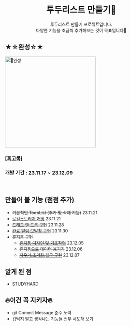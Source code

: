 <div align="center">
<h1>투두리스트 만들기📖</h1>
투두리스트 만들기 프로젝트입니다.<br> 다양한 기능을 조금씩 추가해보는 것이 목표입니다🫡 
</div>

## ★☆완성☆★

<img width="300" alt="완성" src="https://github.com/tteokbokki-master/ToDoListProject/assets/129606040/cb6a64dc-31e7-46aa-8324-7a2b026a3805">
<h3>

[[회고록]](https://studysmart.tistory.com/114)

</h3>
<h3>개발 기간 : 23.11.17 ~ 23.12.09</h3> <br>



## 만들어 볼 기능 (점점 추가)
- <s>기본적인 TodoList (추가 및 삭제 기능)</s> 23.11.21 
- <s>[로컬스토리지 저장](https://studysmart.tistory.com/93)</s> 23.11.21
- <s>[드래그 앤 드롭 구현](https://studysmart.tistory.com/98)</s> 23.11.28
- <s>[완료 알림 모달창 구현](https://studysmart.tistory.com/100)</s> 23.11.30
- <s>휴지통 구현</s>
  - <s>[휴지통 디자인 및 기초작업](https://studysmart.tistory.com/107)</s> 23.12.05
  - <s>[휴지통으로 데이터 옮기기](https://studysmart.tistory.com/109)</s> 23.12.06
  - <s>[지우기,초기화,복구 구현](https://studysmart.tistory.com/110)</s> 23.12.07



## 알게 된 점
- [STUDYHARD](/STUDYHARD.md)


## 🔥이건 꼭 지키자🔥
- git Commit Message 준수 노력
- 겁먹지 말고 생각나는 기능들 전부 시도해 보기
